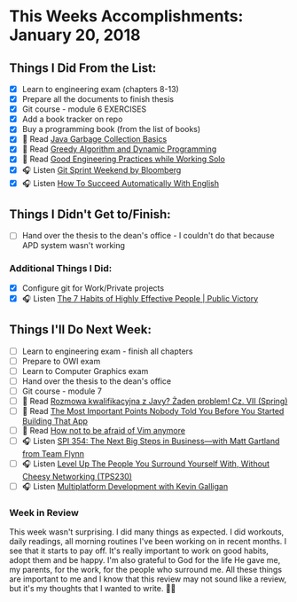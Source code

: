 # This Weeks Accomplishments: January 20, 2018

## Things I Did From the List:

- [x] Learn to engineering exam (chapters 8-13)
- [x] Prepare all the documents to finish thesis
- [x] Git course - module 6 EXERCISES
- [x] Add a book tracker on repo
- [x] Buy a programming book (from the list of books)
- [x] 📗 Read [Java Garbage Collection Basics](https://www.oracle.com/webfolder/technetwork/tutorials/obe/java/gc01/index.html)
- [x] 📗 Read [Greedy Algorithm and Dynamic Programming](https://medium.com/cracking-the-data-science-interview/greedy-algorithm-and-dynamic-programming-a8c019928405)
- [x] 📗 Read [Good Engineering Practices while Working Solo](https://blog.bitsrc.io/good-engineering-practices-while-working-solo-ad872e727af4)
- [x] 🎧 Listen [Git Sprint Weekend by Bloomberg](https://www.allthingsgit.com/episodes/git_sprint_weekend.html)
- [x] 🎧 Listen [How To Succeed Automatically With English](http://podplayer.net/?id=61575448)

## Things I Didn't Get to/Finish:

- [ ] Hand over the thesis to the dean's office - I couldn't do that because APD system wasn't working

### Additional Things I Did:

- [x] Configure git for Work/Private projects
- [x] 🎧 Listen [The 7 Habits of Highly Effective People | Public Victory](https://www.youtube.com/watch?v=d5DX5lLXz4E)

## Things I'll Do Next Week:

- [ ] Learn to engineering exam - finish all chapters
- [ ] Prepare to OWI exam
- [ ] Learn to Computer Graphics exam
- [ ] Hand over the thesis to the dean's office
- [ ] Git course - module 7
- [ ] 📗 Read [Rozmowa kwalifikacyjna z Javy? Żaden problem! Cz. VII (Spring)](http://it-leaders.com.pl/pl/rozmowa-kwalifikacyjna-javy-spring/)
- [ ] 📗 Read [The Most Important Points Nobody Told You Before You Started Building That App](https://medium.com/swlh/the-most-important-points-nobody-told-you-before-you-started-building-that-app-f6ebbd6a32b5)
- [ ] 📗 Read [How not to be afraid of Vim anymore](https://medium.freecodecamp.org/how-not-to-be-afraid-of-vim-anymore-ec0b7264b0ae)
- [ ] 🎧 Listen [SPI 354: The Next Big Steps in Business—with Matt Gartland from Team Flynn](https://www.smartpassiveincome.com/podcasts/the-next-big-steps-in-business-with-matt-gartland-from-team-flynn/)
- [ ] 🎧 Listen [Level Up The People You Surround Yourself With, Without Cheesy Networking (TPS230)](http://www.asianefficiency.com/podcast/230-level-up/)
- [ ] 🎧 Listen [Multiplatform Development with Kevin Galligan](http://talkingkotlin.com/multiplatform-development-with-kevin-galligan/)

### Week in Review
This week wasn't surprising. I did many things as expected. I did workouts, daily readings, all morning routines I've been working on in recent months. I see that it starts to pay off. It's really important to work on good habits, adopt them and be happy. I'm also grateful to God for the life He gave me, my parents, for the work, for the people who surround me. All these things are important to me and I know that this review may not sound like a review, but it's my thoughts that I wanted to write. 👊👊
